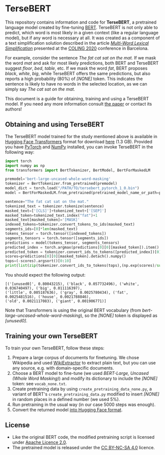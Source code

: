 # TerseBERT

This repository contains information and code for **TerseBERT**, a pretrained language model created by fine-tuning [BERT](https://github.com/google-research/bert). TerseBERT is not only able to predict, which word is most likely in a given context (like a regular language model), but if any word is necessary at all. It was created as a component of a text simplification solution described in the article *[Multi-Word Lexical Simplification](https://www.aclweb.org/anthology/TODO.pdf)* presented at the [COLING 2020](https://coling2020.org/) conference in Barcelona.

For example, consider the sentence *The fat cat sat on the mat.* If we mask the word *mat* and ask for most likely predictions, both BERT and TerseBERT suggest *floor*, *bed*, *table*, etc. If we mask the word *fat*, BERT proposes *black*, *white*, *big*, while TerseBERT offers the same predictions, but also reports a high probability (80%) of *[NONE]* token. This indicates the sentence is likely to have no words in the selected location, as we can simply say *The cat sat on the mat.*

This document is a guide for obtaining, training and using a TerseBERT model. If you need any more information consult [the paper](https://www.aclweb.org/anthology/TODO.pdf) or contact its authors! 

## Obtaining and using TerseBERT

The TerseBERT model trained for the study mentioned above is available in [Hugging Face Transformers](https://github.com/huggingface/transformers) format for download [here](http://homados.ipipan.waw.pl/tersebert-data/tersebert_pytorch_1_0.bin) (1.3 GB). Provided you have [PyTorch](https://pytorch.org/) and [NumPy](https://numpy.org/) installed, you can invoke TerseBERT in the following way:
```python
import torch
import numpy as np
from transformers import BertTokenizer, BertModel, BertForMaskedLM

premodel='bert-large-uncased-whole-word-masking'
tokenizer = BertTokenizer.from_pretrained(premodel)
model_dict = torch.load("/PATH/TO/tersebert_pytorch_1_0.bin")
model = BertForMaskedLM.from_pretrained(pretrained_model_name_or_path=premodel, state_dict=model_dict)

sentence="The fat cat sat on the mat."
tokenized_text = tokenizer.tokenize(sentence)
masked_text=['[CLS]']+tokenized_text+['[SEP]']
masked_token=tokenized_text.index("fat")+1
masked_text[masked_token]='[MASK]'
indexed_tokens=tokenizer.convert_tokens_to_ids(masked_text)
segments_ids=[0]*len(masked_text)
tokens_tensor = torch.tensor([indexed_tokens])
segments_tensors = torch.tensor([segments_ids])
predictions = model(tokens_tensor, segments_tensors)
predicted_index = torch.argmax(predictions[0][0][masked_token]).item()
predicted_token = tokenizer.convert_ids_to_tokens([predicted_index])[0]
scores=predictions[0][0][masked_token].detach().numpy()
tops=(-scores).argsort()[0:10]
print(list(zip(tokenizer.convert_ids_to_tokens(tops),(np.exp(scores)/sum(np.exp(scores)))[tops])))
```
You should expect the following output:
```
[('[unused0]', 0.80043215), ('black', 0.057732496), ('white', 0.036740497), ('big', 0.011116397),
('little', 0.005187636), ('gray', 0.0025780434), ('fat', 0.0025481516), ('house', 0.0021788846),
('old', 0.0021117083), ('giant', 0.001906771)]
```
Note that Transformers is using the original BERT vocabulary (from *bert-large-uncased-whole-word-masking*), so the *[NONE]* token is displayed as *[unused0]*.

## Training your own TerseBERT 

To train your own TerseBERT, follow these steps:
1. Prepare a large corpus of documents for finetuning. We chose Wikipedia and used [WikiExtractor](https://github.com/attardi/wikiextractor) to extract plain text, but you can use any source, e.g. with domain-specific documents.
1. Choose a BERT model to fine-tune (we used *BERT-Large, Uncased (Whole Word Masking)*) and modify its dictionary to include the *[NONE]* token: see ```vocab_none.txt```.
1. Create pretraining data by using ```create_pretraining_data_none.py```, a variant of BERT's ```create_pretraining_data.py``` modified to insert *[NONE]* in random places in a defined number (we used 5%).
1. Run pretraining in the usual way (in our case 5000 steps was enough).
1. Convert the returned model [into Hugging Face format](https://huggingface.co/transformers/converting_tensorflow_models.html). 

## License

* Like the original BERT code, the modified pretraining script is licensed under [Apache Licence 2.0](http://www.apache.org/licenses/LICENSE-2.0).
* The pretrained model is released under the [CC BY-NC-SA 4.0](https://creativecommons.org/licenses/by-nc-sa/4.0/) licence.
